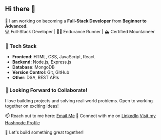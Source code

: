 ## Hi there 👋

<!--
**spearhead25/spearhead25** is a ✨ _special_ ✨ repository because its `README.md` (this file) appears on your GitHub profile.

Here are some ideas to get you started:

- 🔭 I’m currently working on ...
- 🌱 I’m currently learning ...
- 👯 I’m looking to collaborate on ...
- 🤔 I’m looking for help with ...
- 💬 Ask me about ...
- 📫 How to reach me: ...
- 😄 Pronouns: ...
- ⚡ Fun fact: ...
-->

🚀 I am working on becoming a **Full-Stack Developer** from **Beginner to Advanced**.  
💻 Full-Stack Developer | 🏃‍♂️ Endurance Runner | 🏔 Certified Mountaineer

### 🔧 Tech Stack  
- **Frontend**: HTML, CSS, JavaScript, React  
- **Backend**: Node.js, Express.js  
- **Database**: MongoDB  
- **Version Control**: Git, GitHub  
- **Other**: DSA, REST APIs  

### 🤝 Looking Forward to Collaborate!  
I love building projects and solving real-world problems. Open to working together on exciting ideas!  

📫 Reach out to me here: [Email Me](harshulmalik5@gmail.com) 
🔗 Connect with me on [LinkedIn](https://www.linkedin.com/in/harshul-malik/)
[Visit my Hashnode Profile](https://hashnode.com/@harshulmalik5)


🚀 Let's build something great together!
